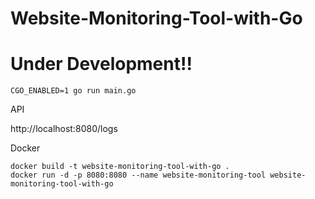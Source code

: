 # Website-Monitoring-Tool-with-Go

# Under Development!!

```shell 
CGO_ENABLED=1 go run main.go
```

API

http://localhost:8080/logs


Docker 

```shell
docker build -t website-monitoring-tool-with-go .
docker run -d -p 8080:8080 --name website-monitoring-tool website-monitoring-tool-with-go
```